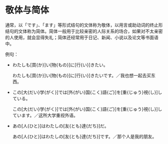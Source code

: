 # 敬体与简体

通常，以「です」、「ます」等形式结句的文体称为敬体，以用言或助动词的终止形结句的文体称为简体。简体一般用于比较亲密的人际关系的场合，如果对不太亲密的人使用，就会显得失礼；简体还经常用于日记、新闻、小说以及论文等书面语中。

例句：

- わたしも[買{か}]い[物{もの}]に[行{い}]きたい。

    わたしも[買{か}]い[物{もの}]に[行{い}]きたいです。／我也想一起去买东西。

- この[大{だい}学{がく}]では[外{がい}国{こく}語{ご}]を[重{じゅう}視{し}]している。

    この[大{だい}学{がく}]では[外{がい}国{こく}語{ご}]を[重{じゅう}視{し}]しています。／这所大学重视外语。

- あの[人{ひと}]はわたしの[友{とも}達{だち}]だ。

    あの[人{ひと}]はわたしの[友{とも}達{だち}]です。／那个人是我的朋友。